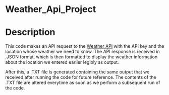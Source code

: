 # Weather_Api_Project

# Description
This code makes an API request to the [Weather API](https://openweathermap.org) with the API key and the location whose weather we need to know. The API response is received in .JSON format, which is then formatted to display the weather information about the location we entered earlier legibly as output.

After this, a .TXT file is generated containing the same output that we received after running the code for future reference. The contents of the .TXT file are altered everytime as soon as we perform a subsequent run of the code.
